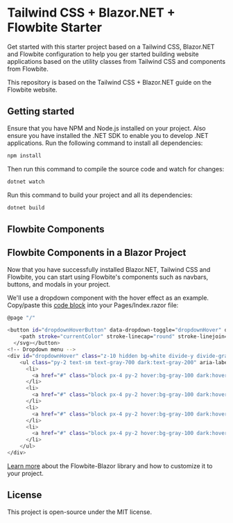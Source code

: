 # Tailwind CSS + Blazor.NET + Flowbite Starter
Get started with this starter project based on a Tailwind CSS, Blazor.NET and Flowbite configuration to help you ger started building website applications based on the utility classes from Tailwind CSS and components from Flowbite.

This repository is based on the Tailwind CSS + Blazor.NET guide on the Flowbite website. 

## Getting started
Ensure that you have NPM and Node.js installed on your project. Also ensure you have installed the .NET SDK to enable you to develop .NET applications. Run the following command to install all dependencies:

```Bash
npm install
```

Then run this command to compile the source code and watch for changes:

```Bash
dotnet watch
```

Run this command to build your project and all its dependencies:

```Bash
dotnet build
```
## Flowbite Components
## Flowbite Components in a Blazor Project
Now that you have successfully installed Blazor.NET, Tailwind CSS and Flowbite, you can start using Flowbite's components such as navbars, buttons, and modals in your project.

We'll use a dropdown component with the hover effect as an example. Copy/paste this [code block](https://flowbite.com/docs/components/dropdowns/) into your Pages/Index.razor file:

```Bash
@page "/"

<button id="dropdownHoverButton" data-dropdown-toggle="dropdownHover" data-dropdown-trigger="{hover|click}" class="text-white bg-blue-700 hover:bg-blue-800 focus:ring-4 focus:outline-none focus:ring-blue-300 font-medium rounded-lg text-sm px-5 py-2.5 text-center inline-flex items-center dark:bg-blue-600 dark:hover:bg-blue-700 dark:focus:ring-blue-800" type="button">Dropdown hover <svg class="w-2.5 h-2.5 ml-2.5" aria-hidden="true" xmlns="http://www.w3.org/2000/svg" fill="none" viewBox="0 0 10 6">
    <path stroke="currentColor" stroke-linecap="round" stroke-linejoin="round" stroke-width="2" d="m1 1 4 4 4-4"/>
  </svg></button>
<!-- Dropdown menu -->
<div id="dropdownHover" class="z-10 hidden bg-white divide-y divide-gray-100 rounded-lg shadow w-44 dark:bg-gray-700">
    <ul class="py-2 text-sm text-gray-700 dark:text-gray-200" aria-labelledby="dropdownHoverButton">
      <li>
        <a href="#" class="block px-4 py-2 hover:bg-gray-100 dark:hover:bg-gray-600 dark:hover:text-white">Dashboard</a>
      </li>
      <li>
        <a href="#" class="block px-4 py-2 hover:bg-gray-100 dark:hover:bg-gray-600 dark:hover:text-white">Settings</a>
      </li>
      <li>
        <a href="#" class="block px-4 py-2 hover:bg-gray-100 dark:hover:bg-gray-600 dark:hover:text-white">Earnings</a>
      </li>
      <li>
        <a href="#" class="block px-4 py-2 hover:bg-gray-100 dark:hover:bg-gray-600 dark:hover:text-white">Sign out</a>
      </li>
    </ul>
</div>

```

[Learn more](https://github.com/themesberg/flowbite-blazor) about the Flowbite-Blazor library and how to customize it to your project.

## License
This project is open-source under the MIT license.